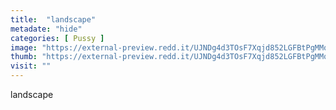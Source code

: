 ```yaml
---
title:  "landscape"
metadate: "hide"
categories: [ Pussy ]
image: "https://external-preview.redd.it/UJNDg4d3TOsF7Xqjd852LGFBtPgMMqR2vRGC-Xhekso.jpg?auto=webp&s=79eb2309af9ec1dc8a3b5814af1bc27a1f607918"
thumb: "https://external-preview.redd.it/UJNDg4d3TOsF7Xqjd852LGFBtPgMMqR2vRGC-Xhekso.jpg?width=1080&crop=smart&auto=webp&s=5a237bad36f3762ef7eb3fe151e96bbe90c4f279"
visit: ""
---
```

landscape
